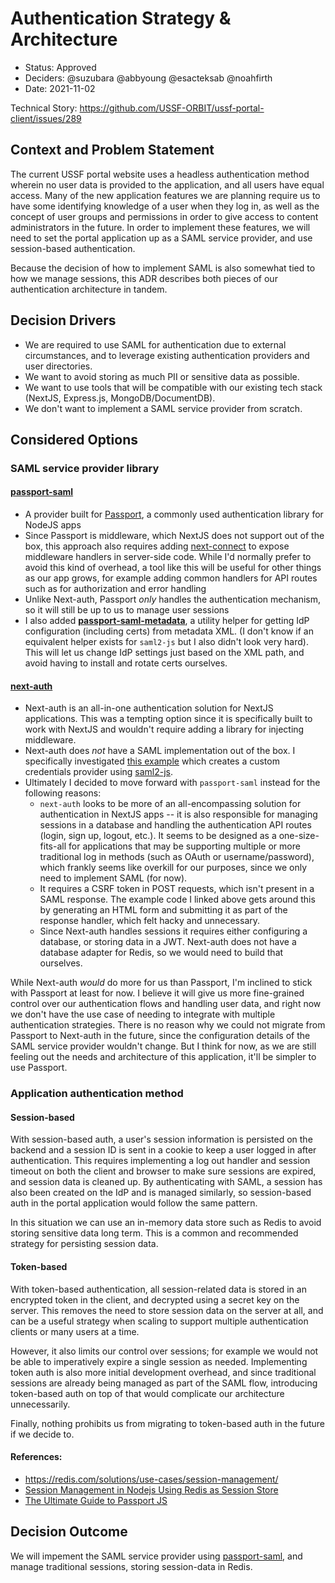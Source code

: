 # Authentication Strategy & Architecture

- Status: Approved
- Deciders: @suzubara @abbyoung @esacteksab @noahfirth
- Date: 2021-11-02

Technical Story: https://github.com/USSF-ORBIT/ussf-portal-client/issues/289

## Context and Problem Statement

The current USSF portal website uses a headless authentication method wherein no user data is provided to the application, and all users have equal access. Many of the new application features we are planning require us to have some identifying knowledge of a user when they log in, as well as the concept of user groups and permissions in order to give access to content administrators in the future. In order to implement these features, we will need to set the portal application up as a SAML service provider, and use session-based authentication.

Because the decision of how to implement SAML is also somewhat tied to how we manage sessions, this ADR describes both pieces of our authentication architecture in tandem.

## Decision Drivers

- We are required to use SAML for authentication due to external circumstances, and to leverage existing authentication providers and user directories.
- We want to avoid storing as much PII or sensitive data as possible.
- We want to use tools that will be compatible with our existing tech stack (NextJS, Express.js, MongoDB/DocumentDB).
- We don't want to implement a SAML service provider from scratch.

## Considered Options

### SAML service provider library

#### **[passport-saml](https://github.com/node-saml/passport-saml)**

- A provider built for [Passport](http://www.passportjs.org/), a commonly used authentication library for NodeJS apps
- Since Passport is middleware, which NextJS does not support out of the box, this approach also requires adding [next-connect](https://github.com/hoangvvo/next-connect) to expose middleware handlers in server-side code. While I'd normally prefer to avoid this kind of overhead, a tool like this will be useful for other things as our app grows, for example adding common handlers for API routes such as for authorization and error handling
- Unlike Next-auth, Passport _only_ handles the authentication mechanism, so it will still be up to us to manage user sessions
- I also added **[passport-saml-metadata](https://github.com/compwright/passport-saml-metadata)**, a utility helper for getting IdP configuration (including certs) from metadata XML. (I don't know if an equivalent helper exists for `saml2-js` but I also didn't look very hard). This will let us change IdP settings just based on the XML path, and avoid having to install and rotate certs ourselves.

#### **[next-auth](https://github.com/nextauthjs/next-auth)**

- Next-auth is an all-in-one authentication solution for NextJS applications. This was a tempting option since it is specifically built to work with NextJS and wouldn't require adding a library for injecting middleware.
- Next-auth does _not_ have a SAML implementation out of the box. I specifically investigated [this example](https://github.com/Jenyus-Org/next-auth-saml) which creates a custom credentials provider using [saml2-js](https://github.com/Clever/saml2).
- Ultimately I decided to move forward with `passport-saml` instead for the following reasons:
  - `next-auth` looks to be more of an all-encompassing solution for authentication in NextJS apps -- it is also responsible for managing sessions in a database and handling the authentication API routes (login, sign up, logout, etc.). It seems to be designed as a one-size-fits-all for applications that may be supporting multiple or more traditional log in methods (such as OAuth or username/password), which frankly seems like overkill for our purposes, since we only need to implement SAML (for now).
  - It requires a CSRF token in POST requests, which isn't present in a SAML response. The example code I linked above gets around this by generating an HTML form and submitting it as part of the response handler, which felt hacky and unnecessary.
  - Since Next-auth handles sessions it requires either configuring a database, or storing data in a JWT. Next-auth does not have a database adapter for Redis, so we would need to build that ourselves.

While Next-auth _would_ do more for us than Passport, I'm inclined to stick with Passport at least for now. I believe it will give us more fine-grained control over our authentication flows and handling user data, and right now we don't have the use case of needing to integrate with multiple authentication strategies. There is no reason why we could not migrate from Passport to Next-auth in the future, since the configuration details of the SAML service provider wouldn't change. But I think for now, as we are still feeling out the needs and architecture of this application, it'll be simpler to use Passport.

### Application authentication method

#### Session-based

With session-based auth, a user's session information is persisted on the backend and a session ID is sent in a cookie to keep a user logged in after authentication. This requires implementing a log out handler and session timeout on both the client and browser to make sure sessions are expired, and session data is cleaned up. By authenticating with SAML, a session has also been created on the IdP and is managed similarly, so session-based auth in the portal application would follow the same pattern.

In this situation we can use an in-memory data store such as Redis to avoid storing sensitive data long term. This is a common and recommended strategy for persisting session data.

#### Token-based

With token-based authentication, all session-related data is stored in an encrypted token in the client, and decrypted using a secret key on the server. This removes the need to store session data on the server at all, and can be a useful strategy when scaling to support multiple authentication clients or many users at a time.

However, it also limits our control over sessions; for example we would not be able to imperatively expire a single session as needed. Implementing token auth is also more initial development overhead, and since traditional sessions are already being managed as part of the SAML flow, introducing token-based auth on top of that would complicate our architecture unnecessarily.

Finally, nothing prohibits us from migrating to token-based auth in the future if we decide to.

#### References:

- https://redis.com/solutions/use-cases/session-management/
- [Session Management in Nodejs Using Redis as Session Store](https://medium.com/swlh/session-management-in-nodejs-using-redis-as-session-store-64186112aa9)
- [The Ultimate Guide to Passport JS](https://dev.to/zachgoll/the-ultimate-guide-to-passport-js-k2l)

## Decision Outcome

We will impement the SAML service provider using [passport-saml](https://github.com/node-saml/passport-saml), and manage traditional sessions, storing session-data in Redis.
